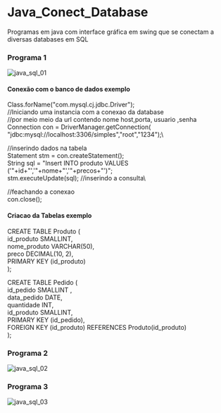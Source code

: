 # Java_Conect_Database
 Programas em java com interface gráfica em swing que se conectam a diversas databases em SQL

### Programa 1 
![java_sql_01](https://github.com/willianpireslima/Java_Conect_Database/assets/158337302/ba731f8c-435b-48ec-9172-d5c53309f171)

#### Conexão com o banco de dados exemplo 

Class.forName("com.mysql.cj.jdbc.Driver");\
//Iniciando uma instancia com a conexao da database\
//por meio meio da url contendo nome host,porta, usuario ,senha\
Connection con = DriverManager.getConnection(\
"jdbc:mysql://localhost:3306/simples","root","1234");\
    
//inserindo dados na tabela\
Statement stm = con.createStatement();\
String sql = "Insert INTO produto VALUES ('"+id+"','"+nome+"','"+precos+"')";\
stm.executeUpdate(sql); //inserindo a consulta\
  
//feachando a conexao\
con.close();

#### Criacao da Tabelas exemplo

CREATE TABLE Produto (\
    id_produto SMALLINT,\
    nome_produto VARCHAR(50),\
    preco DECIMAL(10, 2),\
    PRIMARY KEY (id_produto)\
);

CREATE TABLE Pedido (\
    id_pedido SMALLINT ,\
    data_pedido DATE,\
    quantidade INT,\
    id_produto SMALLINT,\
    PRIMARY KEY (id_pedido),\
    FOREIGN KEY (id_produto) REFERENCES Produto(id_produto)\
);

### Programa 2
![java_sql_02](https://github.com/willianpireslima/Java_Conect_Database/assets/158337302/9bedce7c-cdde-4c77-b718-1f3d91c6c8bd)

### Programa 3
![java_sql_03](https://github.com/willianpireslima/Java_Conect_Database/assets/158337302/e85c73a8-c0e6-4883-ae7b-31d0307d64d6)





